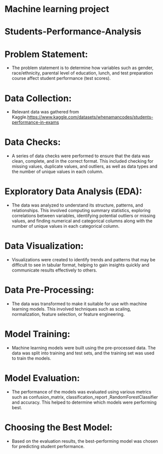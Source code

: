 # Machine learning project
# Students-Performance-Analysis


# Problem Statement:
* The problem statement is to determine how variables such as gender, race/ethnicity, parental level of education, lunch, and test preparation course affect student performance (test scores).

# Data Collection:
* Relevant data was gathered from Kaggle.https://www.kaggle.com/datasets/whenamancodes/students-performance-in-exams

# Data Checks: 
* A series of data checks were performed to ensure that the data was clean, complete, and in the correct format. This included checking for missing values, duplicate values, and outliers, as well as data types and the number of unique values in each column.

# Exploratory Data Analysis (EDA): 
* The data was analyzed to understand its structure, patterns, and relationships. This involved computing summary statistics, exploring correlations between variables, identifying potential outliers or missing values, and finding numerical and categorical columns along with the number of unique values in each categorical column.

# Data Visualization: 
* Visualizations were created to identify trends and patterns that may be difficult to see in tabular format, helping to gain insights quickly and communicate results effectively to others.

# Data Pre-Processing:
* The data was transformed to make it suitable for use with machine learning models. This involved techniques such as scaling, normalization, feature selection, or feature engineering.

# Model Training:
* Machine learning models were built using the pre-processed data. The data was split into training and test sets, and the training set was used to train the models.
# Model Evaluation:
* The performance of the models was evaluated using various metrics such as confusion_matrix, classification_report ,RandomForestClassifier and accuracy. This helped to determine which models were performing best.

# Choosing the Best Model: 
* Based on the evaluation results, the best-performing model was chosen for predicting student performance.
